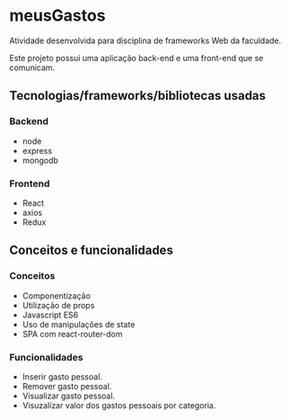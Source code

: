 # meusGastos

Atividade desenvolvida para disciplina de frameworks  Web da faculdade.

Este projeto possui uma aplicação back-end e uma front-end que se comunicam.

## Tecnologias/frameworks/bibliotecas usadas

### Backend
- node
- express
- mongodb

### Frontend

- React
- axios
- Redux

## Conceitos e funcionalidades

### Conceitos

- Componentização
- Utilização de props
- Javascript ES6
- Uso de manipulações de state
- SPA com react-router-dom

### Funcionalidades
- Inserir gasto pessoal.
- Remover gasto pessoal.
- Visualizar gasto pessoal.
- Visuzalizar valor dos gastos pessoais por categoria.
